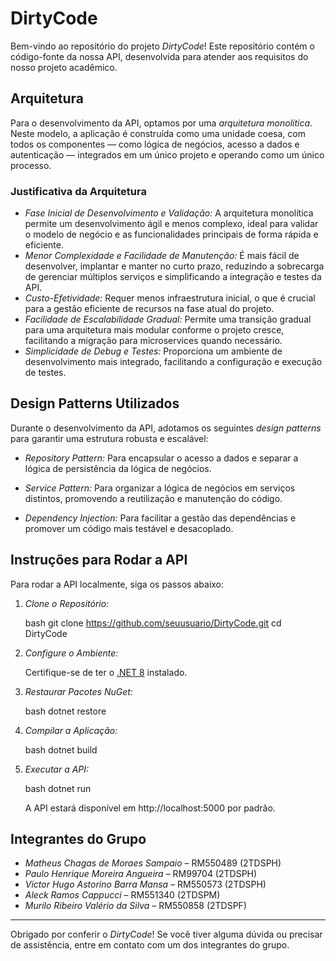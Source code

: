 # DirtyCode

Bem-vindo ao repositório do projeto *DirtyCode*! Este repositório contém o código-fonte da nossa API, desenvolvida para atender aos requisitos do nosso projeto acadêmico.


## Arquitetura

Para o desenvolvimento da API, optamos por uma *arquitetura monolítica*. Neste modelo, a aplicação é construída como uma unidade coesa, com todos os componentes — como lógica de negócios, acesso a dados e autenticação — integrados em um único projeto e operando como um único processo.

### Justificativa da Arquitetura

- *Fase Inicial de Desenvolvimento e Validação:* A arquitetura monolítica permite um desenvolvimento ágil e menos complexo, ideal para validar o modelo de negócio e as funcionalidades principais de forma rápida e eficiente.
- *Menor Complexidade e Facilidade de Manutenção:* É mais fácil de desenvolver, implantar e manter no curto prazo, reduzindo a sobrecarga de gerenciar múltiplos serviços e simplificando a integração e testes da API.
- *Custo-Efetividade:* Requer menos infraestrutura inicial, o que é crucial para a gestão eficiente de recursos na fase atual do projeto.
- *Facilidade de Escalabilidade Gradual:* Permite uma transição gradual para uma arquitetura mais modular conforme o projeto cresce, facilitando a migração para microservices quando necessário.
- *Simplicidade de Debug e Testes:* Proporciona um ambiente de desenvolvimento mais integrado, facilitando a configuração e execução de testes.

## Design Patterns Utilizados

Durante o desenvolvimento da API, adotamos os seguintes *design patterns* para garantir uma estrutura robusta e escalável:

- *Repository Pattern:* Para encapsular o acesso a dados e separar a lógica de persistência da lógica de negócios.

- *Service Pattern:* Para organizar a lógica de negócios em serviços distintos, promovendo a reutilização e manutenção do código.

- *Dependency Injection:* Para facilitar a gestão das dependências e promover um código mais testável e desacoplado.

## Instruções para Rodar a API

Para rodar a API localmente, siga os passos abaixo:

1. *Clone o Repositório:*

    bash
    git clone https://github.com/seuusuario/DirtyCode.git
    cd DirtyCode
    

2. *Configure o Ambiente:*
   
   Certifique-se de ter o [.NET 8](https://dotnet.microsoft.com/download/dotnet/8.0) instalado.

3. *Restaurar Pacotes NuGet:*

    bash
    dotnet restore
    

4. *Compilar a Aplicação:*

    bash
    dotnet build
    

5. *Executar a API:*

    bash
    dotnet run
    

   A API estará disponível em http://localhost:5000 por padrão.



## Integrantes do Grupo

- *Matheus Chagas de Moraes Sampaio* – RM550489 (2TDSPH)
- *Paulo Henrique Moreira Angueira* – RM99704 (2TDSPH)
- *Victor Hugo Astorino Barra Mansa* – RM550573 (2TDSPH)
- *Aleck Ramos Cappucci* – RM551340 (2TDSPM)
- *Murilo Ribeiro Valério da Silva* – RM550858 (2TDSPF)
---

Obrigado por conferir o *DirtyCode*! Se você tiver alguma dúvida ou precisar de assistência, entre em contato com um dos integrantes do grupo.
